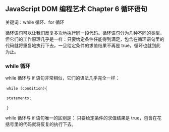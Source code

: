## JavaScript DOM 编程艺术 Chapter 6 循环语句

关键词：while 循环、for 循环

循环语句可以让我们反复多次地执行同一段代码。循环语句分为几种不同的类型，但它们的工作原理几乎是一样：只要给定条件任能得到满足，包含在循环语句里的代码就将重复地执行下去，一旦给定条件的求值结果不再是 true，循环也就到此为止。

### while 循环

while 循环与 if 语句非常相似，它们的语法几乎完全一样：

​             `while (condition){`

​                    `statements;`

​              `}`

while 循环与 if 语句唯一的区别是： 只要给定条件的求值结果是 true，包含在花括号里的代码就将反复的执行下去。